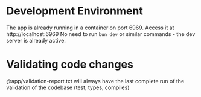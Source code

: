 # Development Environment
The app is already running in a container on port 6969. Access it at http://localhost:6969
No need to run `bun dev` or similar commands - the dev server is already active.

# Validating code changes
@app/validation-report.txt will always have the last complete run of the validation of the codebase (test, types, compiles)